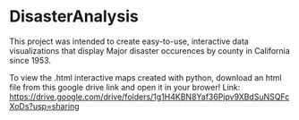 # DisasterAnalysis
This project was intended to create easy-to-use, interactive data visualizations that display Major disaster occurences by county in California since 1953.

To view the .html interactive maps created with python, download an html file from this google drive link and open it in your brower!
Link: https://drive.google.com/drive/folders/1g1H4KBN8Yaf36Pjpv9XBdSuNSQFcXoDs?usp=sharing
